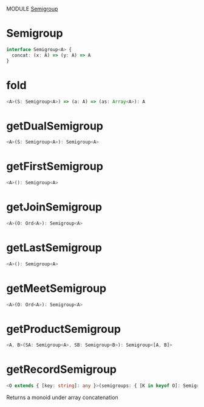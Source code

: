 MODULE [Semigroup](https://github.com/gcanti/fp-ts/blob/master/src/Semigroup.ts)
# Semigroup
```ts
interface Semigroup<A> {
  concat: (x: A) => (y: A) => A
}
```
# fold
```ts
<A>(S: Semigroup<A>) => (a: A) => (as: Array<A>): A
```
# getDualSemigroup
```ts
<A>(S: Semigroup<A>): Semigroup<A>
```
# getFirstSemigroup
```ts
<A>(): Semigroup<A>
```
# getJoinSemigroup
```ts
<A>(O: Ord<A>): Semigroup<A>
```
# getLastSemigroup
```ts
<A>(): Semigroup<A>
```
# getMeetSemigroup
```ts
<A>(O: Ord<A>): Semigroup<A>
```
# getProductSemigroup
```ts
<A, B>(SA: Semigroup<A>, SB: Semigroup<B>): Semigroup<[A, B]>
```
# getRecordSemigroup
```ts
<O extends { [key: string]: any }>(semigroups: { [K in keyof O]: Semigroup<O[K]> }): Semigroup<{ [K in keyof O]: O[K] }>
```
Returns a monoid under array concatenation